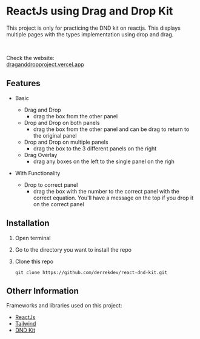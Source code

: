 # ReactJs using Drag and Drop Kit

This project is only for practicing the DND kit on reactjs. This displays multiple pages with the types implementation using drop and drag.

<br>

Check the website: <br>
[draganddropproject.vercel.app](https://draganddropproject.vercel.app/)

## Features

- Basic
  - Drag and Drop
      - drag the box from the other panel
  - Drop and Drop on both panels
      - drag the box from the other panel and can be drag to return to the original panel
  - Drop and Drop on multiple panels
      - drag the box to the 3 different panels on the right
  - Drag Overlay
      - drag any boxes on the left to the single panel on the righ
   
- With Functionality
    - Drop to correct panel
        - drag the box with the number to the correct panel with the correct equation. You'll have a message on the top if you drop it on the correct panel


## Installation
1. Open terminal

2. Go to the directory you want to install the repo

3. Clone this repo
    ```
    git clone https://github.com/derrekdev/react-dnd-kit.git
    ```



## Otherr Information

Frameworks and libraries used on this project:

- [ReactJs](https://react.dev/)
- [Tailwind](https://tailwindcss.com/)
- [DND Kit](https://dndkit.com/)
